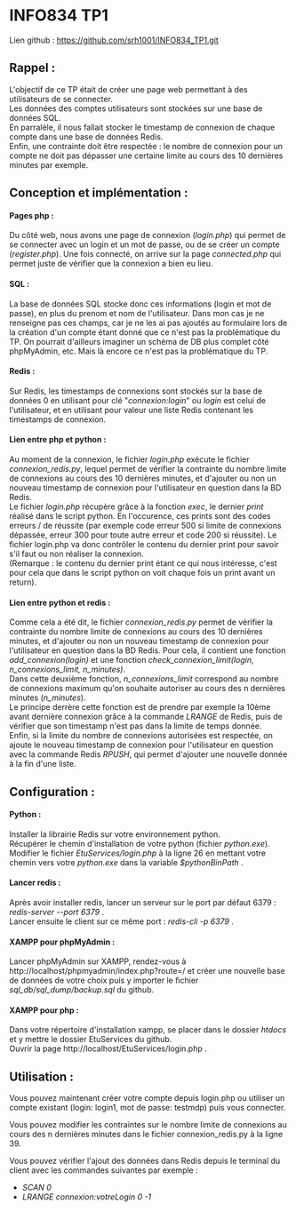 # INFO834 TP1

Lien github : https://github.com/srh1001/INFO834_TP1.git   
  
  
## Rappel :
L'objectif de ce TP était de créer une page web permettant à des utilisateurs de se connecter.  
Les données des comptes utilisateurs sont stockées sur une base de données SQL.  
En parralèle, il nous fallait stocker le timestamp de connexion de chaque compte dans une base de données Redis.  
Enfin, une contrainte doit être respectée : le nombre de connexion pour un compte ne doit pas dépasser une certaine limite au cours des 10 dernières minutes par exemple.  

## Conception et implémentation :  
#### Pages php :
Du côté web, nous avons une page de connexion (*login.php*) qui permet de se connecter avec un login et un mot de passe, ou de se créer un compte (*register.php*). Une fois connecté, on arrive sur la page *connected.php* qui permet juste de vérifier que la connexion a bien eu lieu.

#### SQL :
La base de données SQL stocke donc ces informations (login et mot de passe), en plus du prenom et nom de l'utilisateur. Dans mon cas je ne renseigne pas ces champs, car je ne les ai pas ajoutés au formulaire lors de la création d'un compte étant donné que ce n'est pas la problématique du TP. On pourrait d'ailleurs imaginer un schéma de DB plus complet côté phpMyAdmin, etc. Mais là encore ce n'est pas la problématique du TP.  

#### Redis :
Sur Redis, les timestamps de connexions sont stockés sur la base de données 0 en utilisant pour clé "*connexion:login*" ou *login* est celui de l'utilisateur, et en utilisant pour valeur une liste Redis contenant les timestamps de connexion.

#### Lien entre php et python :
Au moment de la connexion, le fichier *login.php* exécute le fichier *connexion_redis.py*, lequel permet de vérifier la contrainte du nombre limite de connexions au cours des 10 dernières minutes, et d'ajouter ou non un nouveau timestamp de connexion pour l'utilisateur en question dans la BD Redis.  
Le fichier *login.php* récupère grâce à la fonction *exec*, le dernier *print* réalisé dans le script python. En l'occurence, ces prints sont des codes erreurs / de réussite (par exemple code erreur 500 si limite de connexions dépassée, erreur 300 pour toute autre erreur et code 200 si réussite). Le fichier login.php va donc contrôler le contenu du dernier print pour savoir s'il faut ou non réaliser la connexion.  
(Remarque : le contenu du dernier print étant ce qui nous intéresse, c'est pour cela que dans le script python on voit chaque fois un print avant un return).  

#### Lien entre python et redis :
Comme cela a été dit, le fichier *connexion_redis.py* permet de vérifier la contrainte du nombre limite de connexions au cours des 10 dernières minutes, et d'ajouter ou non un nouveau timestamp de connexion pour l'utilisateur en question dans la BD Redis. Pour cela, il contient une fonction *add_connexion(login)* et une fonction *check_connexion_limit(login, n_connexions_limit, n_minutes)*.  
Dans cette deuxième fonction, *n_connexions_limit* correspond au nombre de connexions maximum qu'on souhaite autoriser au cours des n dernières minutes (*n_minutes*).  
Le principe derrère cette fonction est de prendre par exemple la 10ème avant dernière connexion grâce à la commande *LRANGE* de Redis, puis de vérifier que son timestamp n'est pas dans la limite de temps donnée.  
Enfin, si la limite du nombre de connexions autorisées est respectée, on ajoute le nouveau timestamp de connexion pour l'utilisateur en question avec la commande Redis *RPUSH*, qui permet d'ajouter une nouvelle donnée à la fin d'une liste.
  

## Configuration :  

#### Python : 
Installer la librairie Redis sur votre environnement python.  
Récupérer le chemin d'installation de votre python (fichier *python.exe*).  
Modifier le fichier *EtuServices/login.php* à la ligne 26 en mettant votre chemin vers votre *python.exe* dans la variable *$pythonBinPath* .  
  
#### Lancer redis :
Après avoir installer redis, lancer un serveur sur le port par défaut 6379 : *redis-server --port 6379* .   
Lancer ensuite le client sur ce même port : *redis-cli -p 6379* .  
  
#### XAMPP pour phpMyAdmin :
Lancer phpMyAdmin sur XAMPP, rendez-vous à http://localhost/phpmyadmin/index.php?route=/
et créer une nouvelle base de données de votre choix puis y importer le fichier *sql_db/sql_dump/backup.sql* du github.  
  
#### XAMPP pour php :
Dans votre répertoire d'installation xampp, se placer dans le dossier *htdocs* et y mettre le dossier EtuServices du github.  
Ouvrir la page http://localhost/EtuServices/login.php .  
  

## Utilisation :  
Vous pouvez maintenant créer votre compte depuis login.php ou utiliser un compte existant (login: login1, mot de passe: testmdp) puis vous connecter.  
  
Vous pouvez modifier les contraintes sur le nombre limite de connexions au cours des n dernières minutes dans le fichier connexion_redis.py à la ligne 39.  
  
Vous pouvez vérifier l'ajout des données dans Redis depuis le terminal du client avec les commandes suivantes par exemple :  
 - *SCAN 0*  
 - *LRANGE connexion:votreLogin 0 -1*  
  

